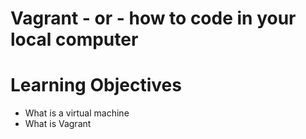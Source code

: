 # Vagrant - or - how to code in your local computer
# Learning Objectives
* What is a virtual machine
* What is Vagrant
